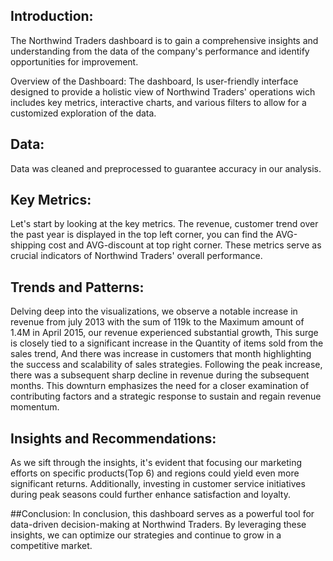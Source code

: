 ## Introduction:
The Northwind Traders dashboard is to gain a comprehensive insights and understanding from the data of the company's performance and identify opportunities for improvement.

Overview of the Dashboard:
The dashboard, Is user-friendly interface designed to provide a holistic view of Northwind Traders' operations wich  includes key metrics, interactive charts, and various filters to allow for a customized exploration of the data.

## Data:
Data was cleaned and preprocessed to guarantee accuracy in our analysis.

## Key Metrics:
Let's start by looking at the key metrics. The revenue, customer trend over the past year is displayed in the top left corner, you can find the AVG-shipping cost and AVG-discount at top right corner. These metrics serve as crucial indicators of Northwind Traders' overall performance.

## Trends and Patterns:
Delving deep into the visualizations, we observe a notable increase in revenue from july 2013 with the sum of 119k to the Maximum amount of 1.4M in April 2015, our revenue experienced substantial growth, This surge is closely tied to a significant increase in the Quantity of items sold from the sales trend, And there was increase in customers that month highlighting the success and scalability of sales strategies.
Following the peak increase, there was a subsequent sharp decline in revenue during the subsequent months. This downturn emphasizes the need for a closer examination of contributing factors and a strategic response to sustain and regain revenue momentum.

## Insights and Recommendations:
As we sift through the insights, it's evident that focusing our marketing efforts on specific products(Top 6) and regions could yield even more significant returns. Additionally, investing in customer service initiatives during peak seasons could further enhance satisfaction and loyalty.

##Conclusion:
In conclusion, this dashboard serves as a powerful tool for data-driven decision-making at Northwind Traders. By leveraging these insights, we can optimize our strategies and continue to grow in a competitive market.
